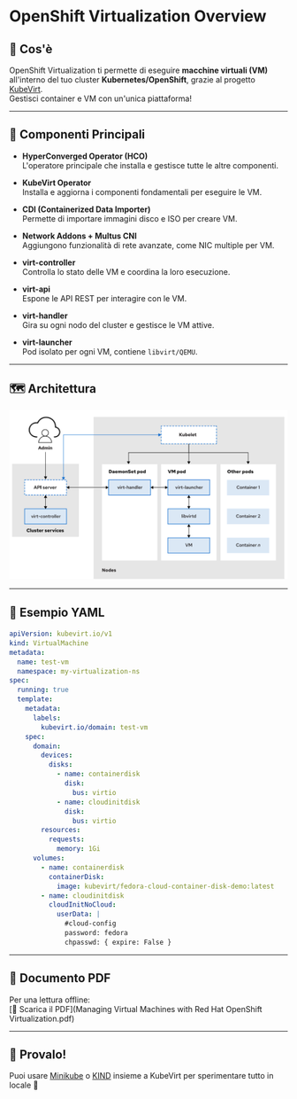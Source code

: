 
# OpenShift Virtualization Overview

## 📌 Cos'è

OpenShift Virtualization ti permette di eseguire **macchine virtuali (VM)** all'interno del tuo cluster **Kubernetes/OpenShift**, grazie al progetto [KubeVirt](https://kubevirt.io/).  
Gestisci container e VM con un'unica piattaforma!

---

## 🧱 Componenti Principali

- **HyperConverged Operator (HCO)**  
  L'operatore principale che installa e gestisce tutte le altre componenti.

- **KubeVirt Operator**  
  Installa e aggiorna i componenti fondamentali per eseguire le VM.

- **CDI (Containerized Data Importer)**  
  Permette di importare immagini disco e ISO per creare VM.

- **Network Addons + Multus CNI**  
  Aggiungono funzionalità di rete avanzate, come NIC multiple per VM.

- **virt-controller**  
  Controlla lo stato delle VM e coordina la loro esecuzione.

- **virt-api**  
  Espone le API REST per interagire con le VM.

- **virt-handler**  
  Gira su ogni nodo del cluster e gestisce le VM attive.

- **virt-launcher**  
  Pod isolato per ogni VM, contiene `libvirt/QEMU`.

---

## 🗺️ Architettura

![OpenShift Virtualization Architecture](openshift_virtualization_architecture.png)

---

## 🧾 Esempio YAML

```yaml
apiVersion: kubevirt.io/v1
kind: VirtualMachine
metadata:
  name: test-vm
  namespace: my-virtualization-ns
spec:
  running: true
  template:
    metadata:
      labels:
        kubevirt.io/domain: test-vm
    spec:
      domain:
        devices:
          disks:
            - name: containerdisk
              disk:
                bus: virtio
            - name: cloudinitdisk
              disk:
                bus: virtio
        resources:
          requests:
            memory: 1Gi
      volumes:
        - name: containerdisk
          containerDisk:
            image: kubevirt/fedora-cloud-container-disk-demo:latest
        - name: cloudinitdisk
          cloudInitNoCloud:
            userData: |
              #cloud-config
              password: fedora
              chpasswd: { expire: False }
```

---

## 📘 Documento PDF

Per una lettura offline:  
[📄 Scarica il PDF](Managing Virtual Machines with Red Hat OpenShift Virtualization.pdf)

---

## 🧪 Provalo!

Puoi usare [Minikube](https://minikube.sigs.k8s.io/) o [KIND](https://kind.sigs.k8s.io/) insieme a KubeVirt per sperimentare tutto in locale 🚀
